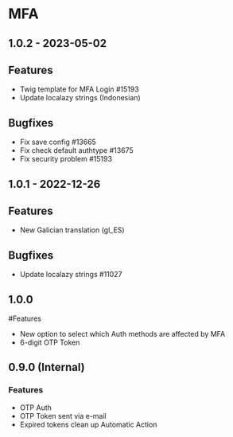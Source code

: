 # MFA

## 1.0.2 - 2023-05-02
## Features
- Twig template for MFA Login #15193
- Update localazy strings (Indonesian)
## Bugfixes
- Fix save config #13665
- Fix check default authtype #13675
- Fix security problem #15193

## 1.0.1 - 2022-12-26
## Features
- New Galician translation (gl_ES)
## Bugfixes
- Update localazy strings #11027

## 1.0.0
#Features
- New option to select which Auth methods are affected by MFA
- 6-digit OTP Token

## 0.9.0 (Internal)
### Features
- OTP Auth
- OTP Token sent via e-mail
- Expired tokens clean up Automatic Action
